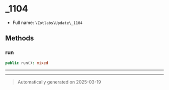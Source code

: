 
# _1104





* Full name: `\Zotlabs\Update\_1104`




## Methods


### run



```php
public run(): mixed
```












***


***
> Automatically generated on 2025-03-19

